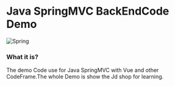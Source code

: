 # Java SpringMVC BackEndCode Demo
![Spring](https://spring.io/images/spring-logo-9146a4d3298760c2e7e49595184e1975.svg)


### What it is?
The demo Code use for Java SpringMVC with Vue and other CodeFrame.The whole Demo is show the Jd shop for learning.
